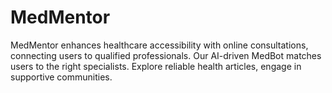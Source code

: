 # MedMentor
MedMentor enhances healthcare accessibility with online consultations, connecting users to qualified professionals. Our AI-driven MedBot matches users to the right specialists. Explore reliable health articles, engage in supportive communities.
